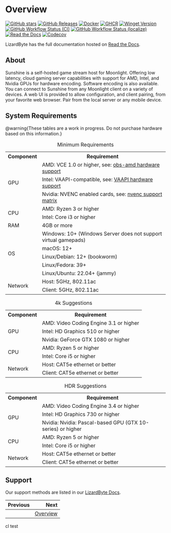 # Overview

[![GitHub stars](https://img.shields.io/github/stars/lizardbyte/sunshine.svg?logo=github&style=for-the-badge)](https://github.com/LizardByte/Sunshine)
[![GitHub Releases](https://img.shields.io/github/downloads/lizardbyte/sunshine/total.svg?style=for-the-badge&logo=github)](https://github.com/LizardByte/Sunshine/releases/latest)
[![Docker](https://img.shields.io/docker/pulls/lizardbyte/sunshine.svg?style=for-the-badge&logo=docker)](https://hub.docker.com/r/lizardbyte/sunshine)
[![GHCR](https://img.shields.io/badge/dynamic/json?url=https%3A%2F%2Fraw.githubusercontent.com%2Fipitio%2Fbackage%2Fmaster%2Findex%2FLizardByte%2FSunshine%2Fsunshine.json&query=%24.downloads&label=ghcr%20pulls&style=for-the-badge&logo=github)](https://github.com/LizardByte/Sunshine/pkgs/container/sunshine)
[![Winget Version](https://img.shields.io/badge/dynamic/json.svg?color=orange&label=Winget&style=for-the-badge&prefix=v&query=$[-1:].name&url=https%3A%2F%2Fapi.github.com%2Frepos%2Fmicrosoft%2Fwinget-pkgs%2Fcontents%2Fmanifests%2Fl%2FLizardByte%2FSunshine&logo=microsoft)](https://github.com/microsoft/winget-pkgs/tree/master/manifests/l/LizardByte/Sunshine)
[![GitHub Workflow Status (CI)](https://img.shields.io/github/actions/workflow/status/lizardbyte/sunshine/CI.yml.svg?branch=master&label=CI%20build&logo=github&style=for-the-badge)](https://github.com/LizardByte/Sunshine/actions/workflows/CI.yml?query=branch%3Amaster)
[![GitHub Workflow Status (localize)](https://img.shields.io/github/actions/workflow/status/lizardbyte/sunshine/localize.yml.svg?branch=master&label=localize%20build&logo=github&style=for-the-badge)](https://github.com/LizardByte/Sunshine/actions/workflows/localize.yml?query=branch%3Amaster)
[![Read the Docs](https://img.shields.io/readthedocs/sunshinestream.svg?label=Docs&style=for-the-badge&logo=readthedocs)](http://sunshinestream.readthedocs.io)
[![Codecov](https://img.shields.io/codecov/c/gh/LizardByte/Sunshine?token=SMGXQ5NVMJ&style=for-the-badge&logo=codecov&label=codecov)](https://codecov.io/gh/LizardByte/Sunshine)

LizardByte has the full documentation hosted on [Read the Docs](https://sunshinestream.readthedocs.io).

## About

Sunshine is a self-hosted game stream host for Moonlight.
Offering low latency, cloud gaming server capabilities with support for AMD, Intel, and Nvidia GPUs for hardware
encoding. Software encoding is also available. You can connect to Sunshine from any Moonlight client on a variety of
devices. A web UI is provided to allow configuration, and client pairing, from your favorite web browser. Pair from
the local server or any mobile device.

## System Requirements

@warning{These tables are a work in progress. Do not purchase hardware based on this information.}

<table>
    <caption id="minimum_requirements">Minimum Requirements</caption>
    <tr>
        <th>Component</th>
        <th>Requirement</th>
    </tr>
    <tr>
        <td rowspan="3">GPU</td>
        <td>AMD: VCE 1.0 or higher, see: <a href="https://github.com/obsproject/obs-amd-encoder/wiki/Hardware-Support">obs-amd hardware support</a></td>
    </tr>
    <tr>
        <td>Intel: VAAPI-compatible, see: <a href="https://www.intel.com/content/www/us/en/developer/articles/technical/linuxmedia-vaapi.html">VAAPI hardware support</a></td>
    </tr>
    <tr>
        <td>Nvidia: NVENC enabled cards, see: <a href="https://developer.nvidia.com/video-encode-and-decode-gpu-support-matrix-new">nvenc support matrix</a></td>
    </tr>
    <tr>
        <td rowspan="2">CPU</td>
        <td>AMD: Ryzen 3 or higher</td>
    </tr>
    <tr>
        <td>Intel: Core i3 or higher</td>
    </tr>
    <tr>
        <td>RAM</td>
        <td>4GB or more</td>
    </tr>
    <tr>
        <td rowspan="5">OS</td>
        <td>Windows: 10+ (Windows Server does not support virtual gamepads)</td>
    </tr>
    <tr>
        <td>macOS: 12+</td>
    </tr>
    <tr>
        <td>Linux/Debian: 12+ (bookworm)</td>
    </tr>
    <tr>
        <td>Linux/Fedora: 39+</td>
    </tr>
    <tr>
        <td>Linux/Ubuntu: 22.04+ (jammy)</td>
    </tr>
    <tr>
        <td rowspan="2">Network</td>
        <td>Host: 5GHz, 802.11ac</td>
    </tr>
    <tr>
        <td>Client: 5GHz, 802.11ac</td>
    </tr>
</table>

<table>
    <caption id="4k_suggestions">4k Suggestions</caption>
    <tr>
        <th>Component</th>
        <th>Requirement</th>
    </tr>
    <tr>
        <td rowspan="3">GPU</td>
        <td>AMD: Video Coding Engine 3.1 or higher</td>
    </tr>
    <tr>
        <td>Intel: HD Graphics 510 or higher</td>
    </tr>
    <tr>
        <td>Nvidia: GeForce GTX 1080 or higher</td>
    </tr>
    <tr>
        <td rowspan="2">CPU</td>
        <td>AMD: Ryzen 5 or higher</td>
    </tr>
    <tr>
        <td>Intel: Core i5 or higher</td>
    </tr>
    <tr>
        <td rowspan="2">Network</td>
        <td>Host: CAT5e ethernet or better</td>
    </tr>
    <tr>
        <td>Client: CAT5e ethernet or better</td>
    </tr>
</table>

<table>
    <caption id="hdr_suggestions">HDR Suggestions</caption>
    <tr>
        <th>Component</th>
        <th>Requirement</th>
    </tr>
    <tr>
        <td rowspan="3">GPU</td>
        <td>AMD: Video Coding Engine 3.4 or higher</td>
    </tr>
    <tr>
        <td>Intel: HD Graphics 730 or higher</td>
    </tr>
    <tr>
        <td>Nvidia: Nvidia: Pascal-based GPU (GTX 10-series) or higher</td>
    </tr>
    <tr>
        <td rowspan="2">CPU</td>
        <td>AMD: Ryzen 5 or higher</td>
    </tr>
    <tr>
        <td>Intel: Core i5 or higher</td>
    </tr>
    <tr>
        <td rowspan="2">Network</td>
        <td>Host: CAT5e ethernet or better</td>
    </tr>
    <tr>
        <td>Client: CAT5e ethernet or better</td>
    </tr>
</table>

## Support

Our support methods are listed in our [LizardByte Docs](https://lizardbyte.readthedocs.io/en/latest/about/support.html).

<div class="section_buttons">

| Previous |                                Next |
|:---------|------------------------------------:|
|          | [Overview](docs/getting_started.md) |
cl test
</div>
